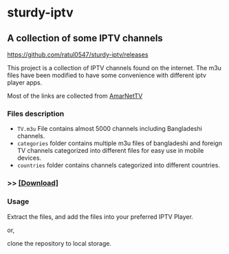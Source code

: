 # sturdy-iptv

## **A collection of some IPTV channels**

https://github.com/ratul0547/sturdy-iptv/releases


This project is a collection of IPTV channels found on the internet. The m3u files have been modified to have some convenience with different iptv player apps.

Most of the links are collected from [AmarNetTV](https://amarnettv.github.io/)


### **Files description**

- `TV.m3u` File contains almost 5000 channels including Bangladeshi channels. 
- `categories` folder contains multiple m3u files of bangladeshi and foreign TV channels categorized into different files for easy use in mobile devices. 
- `countries` folder contains channels categorized into different countries.

### **>> [[Download]](https://github.com/ratul0547/sturdy-iptv/files/5340854/IPTV-collection.zip)**

### Usage
Extract the files, and add the files into your preferred IPTV Player.

or,

clone the repository to local storage.

